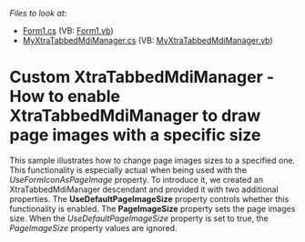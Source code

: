 <!-- default file list -->
*Files to look at*:

* [Form1.cs](./CS/WindowsFormsApplication24/Form1.cs) (VB: [Form1.vb](./VB/WindowsFormsApplication24/Form1.vb))
* [MyXtraTabbedMdiManager.cs](./CS/WindowsFormsApplication24/MyXtraTabbedMdiManager.cs) (VB: [MyXtraTabbedMdiManager.vb](./VB/WindowsFormsApplication24/MyXtraTabbedMdiManager.vb))
<!-- default file list end -->
# Custom XtraTabbedMdiManager - How to enable XtraTabbedMdiManager to draw page images with a specific size


<p>This sample illustrates how to change page images sizes to a specified one. This functionality is especially actual when being used with the <i>UseFormIconAsPageImage</i> property. To introduce it, we created an XtraTabbedMdiManager descendant and provided it with two additional properties. The <strong>UseDefaultPageImageSize</strong> property controls whether this functionality is enabled. The <strong>PageImageSize</strong> property sets the page images size. When the <i>UseDefaultPageImageSize</i> property is set to true, the <i>PageImageSize</i> property values are ignored.</p>

<br/>


